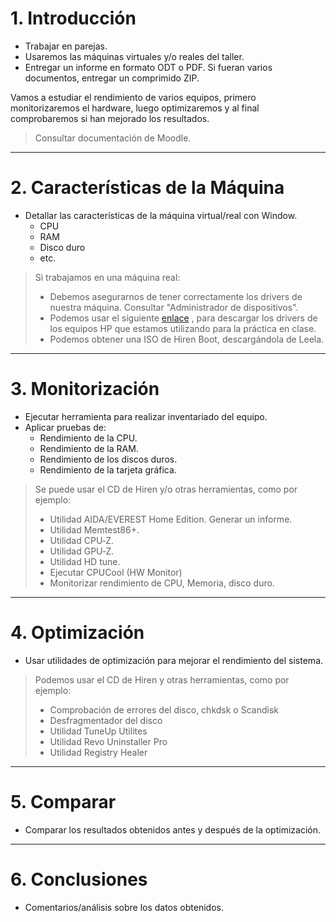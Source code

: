 

# 1. Introducción

* Trabajar en parejas.
* Usaremos las máquinas virtuales y/o reales del taller.
* Entregar un informe en formato ODT o PDF. Si fueran varios documentos,
entregar un comprimido ZIP.

Vamos a estudiar el rendimiento de varios equipos, primero monitorizaremos el hardware,
luego optimizaremos y al final comprobaremos si han mejorado los resultados.

> Consultar documentación de Moodle.

---

# 2. Características de la Máquina

* Detallar las características de la máquina virtual/real con Window.
    * CPU
    * RAM
    * Disco duro
    * etc.

> Si trabajamos en una máquina real:
> * Debemos asegurarnos de tener correctamente los drivers de nuestra máquina. Consultar "Administrador de dispositivos".
> * Podemos usar el siguiente [enlace](http://h20000.www2.hp.com/bizsupport/TechSupport/SoftwareIndex.jsp?lang=es&cc=es&prodNameId=402170&prodTypeId=12454&prodSeriesId=402168&swLang=35&taskId=135&swEnvOID=1093#11360)
, para descargar los drivers de los equipos HP que estamos utilizando para la práctica en clase.
> * Podemos obtener una ISO de Hiren Boot, descargándola de Leela.

---

# 3. Monitorización

* Ejecutar herramienta para realizar inventariado del equipo.
* Aplicar pruebas de:
    * Rendimiento de la CPU.
    * Rendimiento de la RAM.
    * Rendimiento de los discos duros.
    * Rendimiento de la tarjeta gráfica.

> Se puede usar el CD de Hiren y/o otras herramientas, como por ejemplo:
> * Utilidad AIDA/EVEREST Home Edition. Generar un informe.
> * Utilidad Memtest86+.
> * Utilidad CPU‐Z.
> * Utilidad GPU‐Z.
> * Utilidad HD tune.
> * Ejecutar CPUCool (HW Monitor)
> * Monitorizar rendimiento de CPU, Memoria, disco duro.

---

# 4. Optimización

* Usar utilidades de optimización para mejorar el rendimiento del sistema.

> Podemos usar el CD de Hiren y otras herramientas, como por ejemplo:
> * Comprobación de errores del disco, chkdsk o Scandisk
> * Desfragmentador del disco
> * Utilidad TuneUp Utilites
> * Utilidad Revo Uninstaller Pro
> * Utilidad Registry Healer

---

# 5. Comparar

* Comparar los resultados obtenidos antes y después de la optimización.

---

# 6. Conclusiones

* Comentarios/análisis sobre los datos obtenidos.
